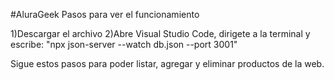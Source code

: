#AluraGeek
Pasos para ver el funcionamiento

1)Descargar el archivo
2)Abre Visual Studio Code, dirigete a la terminal y escribe: "npx json-server --watch db.json --port 3001"

Sigue estos pasos para poder listar, agregar y eliminar productos de la web.
